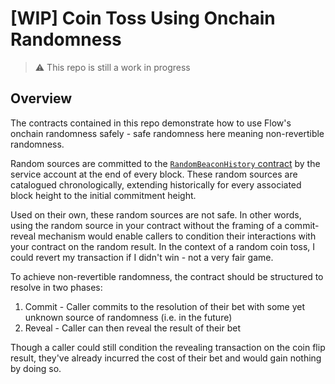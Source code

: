 # [WIP] Coin Toss Using Onchain Randomness

> :warning: This repo is still a work in progress

## Overview

The contracts contained in this repo demonstrate how to use Flow's onchain randomness safely - safe randomness here meaning non-revertible randomness.

Random sources are committed to the [`RandomBeaconHistory` contract](./contracts/RandomBeaconHistory.cdc) by the service account at the end of every block. These random sources are catalogued chronologically, extending historically for every associated block height to the initial commitment height.

Used on their own, these random sources are not safe. In other words, using the random source in your contract without the framing of a commit-reveal mechanism would enable callers to condition their interactions with your contract on the random result. In the context of a random coin toss, I could revert my transaction if I didn't win - not a very fair game.

To achieve non-revertible randomness, the contract should be structured to resolve in two phases:

1. Commit - Caller commits to the resolution of their bet with some yet unknown source of randomness (i.e. in the future)
2. Reveal - Caller can then reveal the result of their bet

Though a caller could still condition the revealing transaction on the coin flip result, they've already incurred the cost of their bet and would gain nothing by doing so.